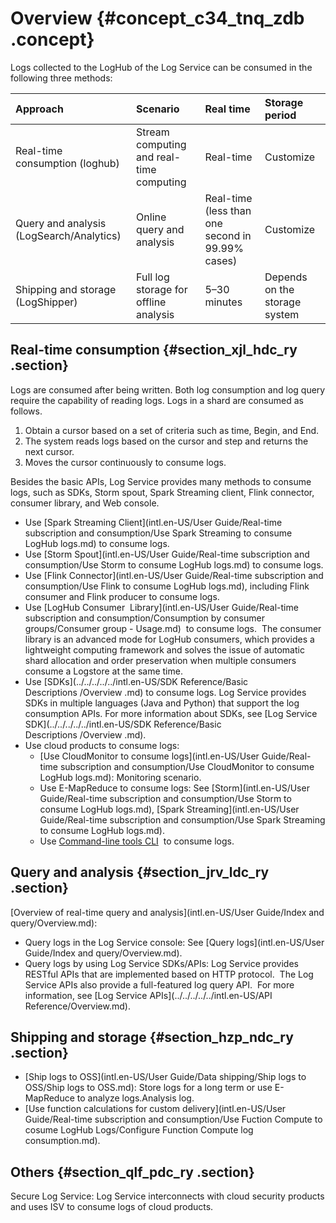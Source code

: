# Overview {#concept_c34_tnq_zdb .concept}

Logs collected to the LogHub of the Log Service can be consumed in the following three methods:

|Approach|Scenario|Real time|Storage period|
|:-------|:-------|:--------|:-------------|
|Real-time consumption \(loghub\)|Stream computing and real-time computing|Real-time|Customize|
|Query and analysis \(LogSearch/Analytics\)|Online query and analysis|Real-time \(less than one second in 99.99% cases\)|Customize|
|Shipping and storage \(LogShipper\)|Full log storage for offline analysis|5–30 minutes|Depends on the storage system|

## Real-time consumption {#section_xjl_hdc_ry .section}

Logs are consumed after being written. Both log consumption and log query require the capability of reading logs. Logs in a shard are consumed as follows.

1.  Obtain a cursor based on a set of criteria such as time, Begin, and End.
2.  The system reads logs based on the cursor and step and returns the next cursor.
3.  Moves the cursor continuously to consume logs.

Besides the basic APIs, Log Service provides many methods to consume logs, such as SDKs, Storm spout, Spark Streaming client, Flink connector, consumer library, and Web console.

-   Use [Spark Streaming Client](intl.en-US/User Guide/Real-time subscription and consumption/Use Spark Streaming to consume LogHub logs.md) to consume logs.
-   Use [Storm Spout](intl.en-US/User Guide/Real-time subscription and consumption/Use Storm to consume LogHub logs.md) to consume logs.
-   Use [Flink Connector](intl.en-US/User Guide/Real-time subscription and consumption/Use Flink to consume LogHub logs.md), including Flink consumer and Flink producer to consume logs.
-   Use [LogHub Consumer  Library](intl.en-US/User Guide/Real-time subscription and consumption/Consumption by consumer groups/Consumer group - Usage.md)  to consume logs.  The consumer library is an advanced mode for LogHub consumers, which provides a lightweight computing framework and solves the issue of automatic shard allocation and order preservation when multiple consumers consume a Logstore at the same time.
-   Use [SDKs](../../../../../intl.en-US/SDK Reference/Basic Descriptions /Overview .md) to consume logs. Log Service provides SDKs in multiple languages \(Java and Python\) that support the log consumption APIs. For more information about SDKs, see [Log Service SDK](../../../../../intl.en-US/SDK Reference/Basic Descriptions /Overview .md).
-   Use cloud products to consume logs:
    -   [Use CloudMonitor to consume logs](intl.en-US/User Guide/Real-time subscription and consumption/Use CloudMonitor to consume LogHub logs.md): Monitoring scenario.
    -   Use E-MapReduce to consume logs: See [Storm](intl.en-US/User Guide/Real-time subscription and consumption/Use Storm to consume LogHub logs.md), [Spark Streaming](intl.en-US/User Guide/Real-time subscription and consumption/Use Spark Streaming to consume LogHub logs.md).
    -   Use [Command-line tools CLI](http://aliyun-log-cli.readthedocs.io/en/latest/tutorials/tutorial_pull_logs.html)  to consume logs.

## Query and analysis {#section_jrv_ldc_ry .section}

[Overview of real-time query and analysis](intl.en-US/User Guide/Index and query/Overview.md):

-   Query logs in the Log Service console: See [Query logs](intl.en-US/User Guide/Index and query/Overview.md).
-   Query logs by using Log Service SDKs/APIs: Log Service provides RESTful APIs that are implemented based on HTTP protocol.  The Log Service APIs also provide a full-featured log query API.  For more information, see [Log Service APIs](../../../../../intl.en-US/API Reference/Overview.md).

## Shipping and storage {#section_hzp_ndc_ry .section}

-   [Ship logs to OSS](intl.en-US/User Guide/Data shipping/Ship logs to OSS/Ship logs to OSS.md): Store logs for a long term or use E-MapReduce to analyze logs.Analysis log.
-   [Use function calculations for custom delivery](intl.en-US/User Guide/Real-time subscription and consumption/Use Fuction Compute to cosume LogHub Logs/Configure Function Compute log consumption.md).

## Others {#section_qlf_pdc_ry .section}

Secure Log Service: Log Service interconnects with cloud security products and uses ISV to consume logs of cloud products.


